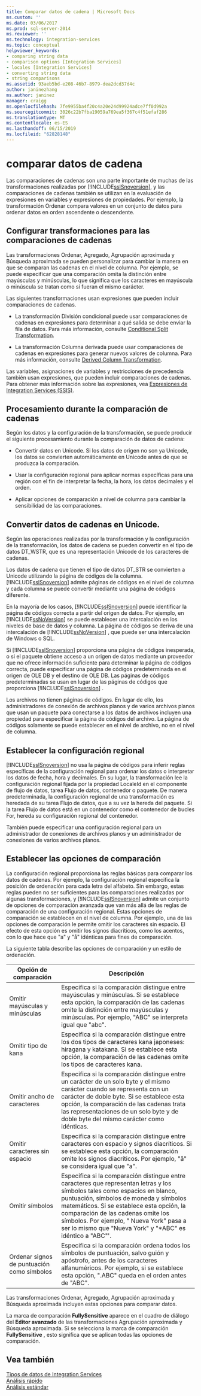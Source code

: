 ```yaml
---
title: Comparar datos de cadena | Microsoft Docs
ms.custom: ''
ms.date: 03/06/2017
ms.prod: sql-server-2014
ms.reviewer: ''
ms.technology: integration-services
ms.topic: conceptual
helpviewer_keywords:
- comparing string data
- comparison options [Integration Services]
- locales [Integration Services]
- converting string data
- string comparisons
ms.assetid: 93aeb5bd-e208-46b7-8979-dea2dcd37d4c
author: janinezhang
ms.author: janinez
manager: craigg
ms.openlocfilehash: 7fe9955ba4f20c4a20e24d99924adce7ff0d992a
ms.sourcegitcommit: 3026c22b7fba19059a769ea5f367c4f51efaf286
ms.translationtype: MT
ms.contentlocale: es-ES
ms.lasthandoff: 06/15/2019
ms.locfileid: "62828148"
---
```

# <a name="comparing-string-data"></a>comparar datos de cadena
  Las comparaciones de cadenas son una parte importante de muchas de las transformaciones realizadas por [!INCLUDE[ssISnoversion](../../includes/ssisnoversion-md.md)], y las comparaciones de cadenas también se utilizan en la evaluación de expresiones en variables y expresiones de propiedades. Por ejemplo, la transformación Ordenar compara valores en un conjunto de datos para ordenar datos en orden ascendente o descendente.  
  
## <a name="configuring-transformations-for-string-comparisons"></a>Configurar transformaciones para las comparaciones de cadenas  
 Las transformaciones Ordenar, Agregado, Agrupación aproximada y Búsqueda aproximada se pueden personalizar para cambiar la manera en que se comparan las cadenas en el nivel de columna. Por ejemplo, se puede especificar que una comparación omita la distinción entre mayúsculas y minúsculas, lo que significa que los caracteres en mayúscula o minúscula se tratan como si fueran el mismo carácter.  
  
 Las siguientes transformaciones usan expresiones que pueden incluir comparaciones de cadenas.  
  
-   La transformación División condicional puede usar comparaciones de cadenas en expresiones para determinar a qué salida se debe enviar la fila de datos. Para más información, consulte [Conditional Split Transformation](transformations/conditional-split-transformation.md).  
  
-   La transformación Columna derivada puede usar comparaciones de cadenas en expresiones para generar nuevos valores de columna. Para más información, consulte [Derived Column Transformation](transformations/derived-column-transformation.md).  
  
 Las variables, asignaciones de variables y restricciones de precedencia también usan expresiones, que pueden incluir comparaciones de cadenas. Para obtener más información sobre las expresiones, vea [Expresiones de Integration Services &#40;SSIS&#41;](../expressions/integration-services-ssis-expressions.md).  
  
## <a name="processing-during-string-comparison"></a>Procesamiento durante la comparación de cadenas  
 Según los datos y la configuración de la transformación, se puede producir el siguiente procesamiento durante la comparación de datos de cadena:  
  
-   Convertir datos en Unicode. Si los datos de origen no son ya Unicode, los datos se convierten automáticamente en Unicode antes de que se produzca la comparación.  
  
-   Usar la configuración regional para aplicar normas específicas para una región con el fin de interpretar la fecha, la hora, los datos decimales y el orden.  
  
-   Aplicar opciones de comparación a nivel de columna para cambiar la sensibilidad de las comparaciones.  
  
## <a name="converting-string-data-to-unicode"></a>Convertir datos de cadenas en Unicode.  
 Según las operaciones realizadas por la transformación y la configuración de la transformación, los datos de cadena se pueden convertir en el tipo de datos DT_WSTR, que es una representación Unicode de los caracteres de cadenas.  
  
 Los datos de cadena que tienen el tipo de datos DT_STR se convierten a Unicode utilizando la página de códigos de la columna. [!INCLUDE[ssISnoversion](../../includes/ssisnoversion-md.md)] admite páginas de códigos en el nivel de columna y cada columna se puede convertir mediante una página de códigos diferente.  
  
 En la mayoría de los casos, [!INCLUDE[ssISnoversion](../../includes/ssisnoversion-md.md)] puede identificar la página de códigos correcta a partir del origen de datos. Por ejemplo, en [!INCLUDE[ssNoVersion](../../includes/ssnoversion-md.md)] se puede establecer una intercalación en los niveles de base de datos y columna. La página de códigos se deriva de una intercalación de [!INCLUDE[ssNoVersion](../../includes/ssnoversion-md.md)] , que puede ser una intercalación de Windows o SQL.  
  
 Si [!INCLUDE[ssISnoversion](../../includes/ssisnoversion-md.md)] proporciona una página de códigos inesperada, o si el paquete obtiene acceso a un origen de datos mediante un proveedor que no ofrece información suficiente para determinar la página de códigos correcta, puede especificar una página de códigos predeterminada en el origen de OLE DB y el destino de OLE DB. Las páginas de códigos predeterminadas se usan en lugar de las páginas de códigos que proporciona [!INCLUDE[ssISnoversion](../../includes/ssisnoversion-md.md)] .  
  
 Los archivos no tienen páginas de códigos. En lugar de ello, los administradores de conexión de archivos planos y de varios archivos planos que usan un paquete para conectarse a los datos de archivos incluyen una propiedad para especificar la página de códigos del archivo. La página de códigos solamente se puede establecer en el nivel de archivo, no en el nivel de columna.  
  
## <a name="setting-locale"></a>Establecer la configuración regional  
 [!INCLUDE[ssISnoversion](../../includes/ssisnoversion-md.md)] no usa la página de códigos para inferir reglas específicas de la configuración regional para ordenar los datos o interpretar los datos de fecha, hora y decimales. En su lugar, la transformación lee la configuración regional fijada por la propiedad LocaleId en el componente de flujo de datos, tarea Flujo de datos, contenedor o paquete. De manera predeterminada, la configuración regional de una transformación es heredada de su tarea Flujo de datos, que a su vez la hereda del paquete. Si la tarea Flujo de datos está en un contenedor como el contenedor de bucles For, hereda su configuración regional del contenedor.  
  
 También puede especificar una configuración regional para un administrador de conexiones de archivos planos y un administrador de conexiones de varios archivos planos.  
  
## <a name="setting-comparison-options"></a>Establecer las opciones de comparación  
 La configuración regional proporciona las reglas básicas para comparar los datos de cadenas. Por ejemplo, la configuración regional especifica la posición de ordenación para cada letra del alfabeto. Sin embargo, estas reglas pueden no ser suficientes para las comparaciones realizadas por algunas transformaciones, y [!INCLUDE[ssISnoversion](../../includes/ssisnoversion-md.md)] admite un conjunto de opciones de comparación avanzada que van más allá de las reglas de comparación de una configuración regional. Estas opciones de comparación se establecen en el nivel de columna. Por ejemplo, una de las opciones de comparación le permite omitir los caracteres sin espacio. El efecto de esta opción es omitir los signos diacríticos, como los acentos, con lo que hace que "a" y "å" idénticas para fines de comparación.  
  
 La siguiente tabla describe las opciones de comparación y un estilo de ordenación.  
  
|Opción de comparación|Descripción|  
|-----------------------|-----------------|  
|Omitir mayúsculas y minúsculas|Especifica si la comparación distingue entre mayúsculas y minúsculas. Si se establece esta opción, la comparación de las cadenas omite la distinción entre mayúsculas y minúsculas. Por ejemplo, "ABC" se interpreta igual que "abc".|  
|Omitir tipo de kana|Especifica si la comparación distingue entre los dos tipos de caracteres kana japoneses: hiragana y katakana. Si se establece esta opción, la comparación de las cadenas omite los tipos de caracteres kana.|  
|Omitir ancho de caracteres|Especifica si la comparación distingue entre un carácter de un solo byte y el mismo carácter cuando se representa con un carácter de doble byte. Si se establece esta opción, la comparación de las cadenas trata las representaciones de un solo byte y de doble byte del mismo carácter como idénticas.|  
|Omitir caracteres sin espacio|Especifica si la comparación distingue entre caracteres con espacio y signos diacríticos. Si se establece esta opción, la comparación omite los signos diacríticos. Por ejemplo, "å" se considera igual que "a".|  
|Omitir símbolos|Especifica si la comparación distingue entre caracteres que representan letras y los símbolos tales como espacios en blanco, puntuación, símbolos de moneda y símbolos matemáticos. Si se establece esta opción, la comparación de las cadenas omite los símbolos. Por ejemplo, " Nueva York" pasa a ser lo mismo que "Nueva York" y "*ABC" es idéntico a "ABC"'.|  
|Ordenar signos de puntuación como símbolos|Especifica si la comparación ordena todos los símbolos de puntuación, salvo guión y apóstrofo, antes de los caracteres alfanuméricos. Por ejemplo, si se establece esta opción, ".ABC" queda en el orden antes de "ABC".|  
  
 Las transformaciones Ordenar, Agregado, Agrupación aproximada y Búsqueda aproximada incluyen estas opciones para comparar datos.  
  
 La marca de comparación **FullySensitive** aparece en el cuadro de diálogo del **Editor avanzado** de las transformaciones Agrupación aproximada y Búsqueda aproximada. Si se selecciona la marca de comparación **FullySensitive** , esto significa que se aplican todas las opciones de comparación.  
  
## <a name="see-also"></a>Vea también  
 [Tipos de datos de Integration Services](integration-services-data-types.md)   
 [Análisis rápido](../fast-parse.md)   
 [Análisis estándar](../standard-parse.md)  
  
  
